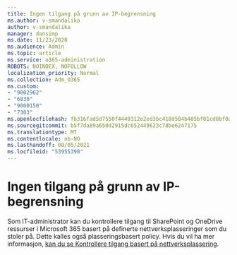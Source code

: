 ```yaml
---
title: Ingen tilgang på grunn av IP-begrensning
ms.author: v-smandalika
author: v-smandalika
manager: dansimp
ms.date: 11/23/2020
ms.audience: Admin
ms.topic: article
ms.service: o365-administration
ROBOTS: NOINDEX, NOFOLLOW
localization_priority: Normal
ms.collection: Adm_O365
ms.custom:
- "9002962"
- "6830"
- "9000150"
- "7303"
ms.openlocfilehash: fb316fad5d7550f4449312e2ed3bc418d504b405bf01cd8bf0a180bac10379d2
ms.sourcegitcommit: b5f7da89a650d2915dc652449623c78be6247175
ms.translationtype: MT
ms.contentlocale: nb-NO
ms.lasthandoff: 08/05/2021
ms.locfileid: "53955390"
---
```

# <a name="access-denied-due-to-ip-restriction"></a>Ingen tilgang på grunn av IP-begrensning

Som IT-administrator kan du kontrollere tilgang til SharePoint og OneDrive ressurser i Microsoft 365 basert på definerte nettverksplasseringer som du stoler på. Dette kalles også plasseringsbasert policy. Hvis du vil ha mer informasjon, [kan du se Kontrollere tilgang basert på nettverksplassering](https://docs.microsoft.com/sharepoint/control-access-based-on-network-location).

